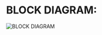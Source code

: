 
# BLOCK DIAGRAM:
   
![BLOCK DIAGRAM](https://user-images.githubusercontent.com/98825305/157102743-ea81da21-362a-4c0b-b5cd-d1f63a21e8ec.jpg)

